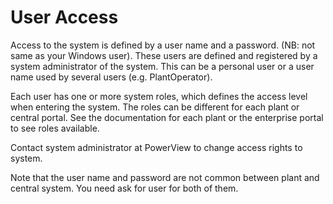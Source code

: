 # User Access

Access to the system is defined by a user name and a password. (NB: not same as your Windows user). These users are defined and registered by a system administrator of the system. This can be a personal user or a user name used by several users (e.g. PlantOperator).

Each user has one or more system roles, which defines the access level when entering the system. The roles can be different for each plant or central portal. See the documentation for each plant or the enterprise portal to see roles available.

Contact system administrator at PowerView to change access rights to system.

Note that the user name and password are not common between plant and central system. You need ask for user for both of them.

 
